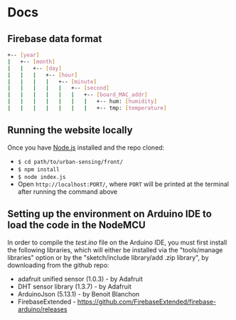 # Docs
## Firebase data format
```bash
+-- [year]
|   +-- [month]
|   |   +-- [day]
|   |   |   +-- [hour]
|   |   |   |   +-- [minute]
|   |   |   |   |   +-- [second]
|   |   |   |   |   |   +-- [board_MAC_addr]
|   |   |   |   |   |   |   +-- hum: [humidity]
|   |   |   |   |   |   |   +-- tmp: [temperature]
```
## Running the website locally
Once you have [Node.js](https://nodejs.org/en/) installed and the repo cloned:
- `$ cd path/to/urban-sensing/front/`
- `$ npm install`
- `$ node index.js`
- Open `http://localhost:PORT/`, where `PORT` will be printed at the terminal after running the command above
## Setting up the environment on Arduino IDE to load the code in the NodeMCU
In order to compile the *test.ino* file on the Arduino IDE, you must first install the following libraries, which will either be installed via the "tools/manage libraries" option or by the "sketch/include library/add .zip library", by downloading from the github repo:
- adafruit unified sensor (1.0.3) - by Adafruit
- DHT sensor library (1.3.7) - by Adafruit
- ArduinoJson (5.13.1) - by Benoit Blanchon
- FirebaseExtended - https://github.com/FirebaseExtended/firebase-arduino/releases
